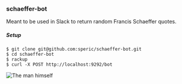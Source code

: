 ### schaeffer-bot

Meant to be used in Slack to return random Francis Schaeffer quotes.

##### Setup

```
$ git clone git@github.com:speric/schaeffer-bot.git
$ cd schaeffer-bot
$ rackup
$ curl -X POST http://localhost:9292/bot
```

![The man himself](http://www.counterpointcafe.com/wp-content/uploads/2011/10/francis_schaeffer-1.jpg)
